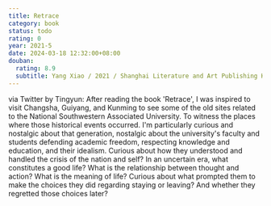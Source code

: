 ```yaml
---
title: Retrace
category: book
status: todo
rating: 0
year: 2021-5
date: 2024-03-18 12:32:00+08:00
douban:
  rating: 8.9
  subtitle: Yang Xiao / 2021 / Shanghai Literature and Art Publishing House
---
```


via Twitter by Tingyun: After reading the book 'Retrace', I was inspired to visit Changsha, Guiyang, and Kunming to see some of the old sites related to the National Southwestern Associated University. To witness the places where those historical events occurred. I'm particularly curious and nostalgic about that generation, nostalgic about the university's faculty and students defending academic freedom, respecting knowledge and education, and their idealism. Curious about how they understood and handled the crisis of the nation and self? In an uncertain era, what constitutes a good life? What is the relationship between thought and action? What is the meaning of life? Curious about what prompted them to make the choices they did regarding staying or leaving? And whether they regretted those choices later?
